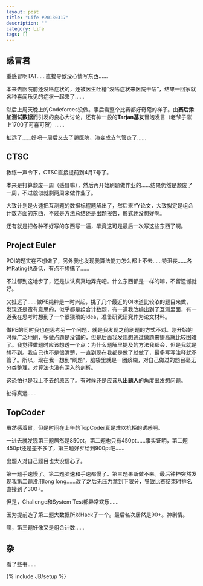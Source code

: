 ```yaml
---
layout: post
title: "Life #20130317"
description: ""
category: Life 
tags: []
---
```


## 感冒君
重感冒啊TAT……直接导致没心情写东西……

本来去医院前还没啥症状的，还被医生吐槽“没啥症状来医院干啥”，结果一回家就各种喜闻乐见的症状一起来了……

然后上周天晚上的Codeforces没做。事后看整个比赛都好奇葩的样子。由**赛后添加测试数据**而引发的良心大讨论，还有神一般的**Tarjan基友**冒泡发言（老爷子涨上1700了可喜可贺）……

扯远了……好吧一周后又去了趟医院，演变成支气管炎了……

## CTSC
教练一声令下，CTSC直接提前到4月7号了。

本来是打算颓废一周（感冒嘛），然后再开始刷题做作业的……结果仍然是颓废了一周，不过貌似就剩两周来做作业了。

大致计划是火速把互测题的数据标程题解出了，然后来YY论文，大致拟定是组合计数方面的东西，不过是方法总结还是出题报告，形式还没想好啊。

还有就是把各种不好写的东西写一遍，毕竟这可是最后一次写这些东西了啊。

## Project Euler
POI的题实在不想做了，另外我也发现我算法能力怎么都上不去……特沮丧……各种Rating也奇低，有点不想搞了……

不过都到这地步了，还是认认真真地弄完吧。什么东西都是一样的嘛，不留遗憾就好。

又扯远了……做PE纯粹是一时兴起，挑了几个最近的OI味道比较浓的题目来做，发现还是蛮有意思的，似乎都是组合计数题，有一道我改编出到了互测里面，有一道我在思考时想到了一个很猥琐的idea，准备研究研究作为论文材料。

做PE的同时我也在思考另一个问题，就是我发现之前刷题的方式不对。刚开始的时候广泛地刷，多做点题是没错的，但是后面我发现想通过做题来提高就比较困难了。我觉得做题时应该想透一个点：为什么题解里提及的方法我都会，但是我就是想不到。我自己也不是很清楚，一直到现在我都是做了就做了，最多写写注释就不管了。所以，现在我一想到“刷题”，脑袋里就是一团浆糊，对自己做过的题目毫无分类整理，对算法也没有深入的剖析。

这恐怕也是我上不去的原因了。有时候还是应该从**出题人**的角度出发想问题。

扯得真远……

## TopCoder
虽然感着冒，但是时间在上午的TopCoder真是难以抗拒的诱惑啊。

一进去就发现第三题居然是850pt，第二题也只有450pt……事实证明，第二题450pt还是差不多了，第三题好歹给到900pt吧……

出题人对自己题目也太没信心了。

第一题手速慢了。第二题脑速和手速都慢了。第三题果断做不来。最后钟神突然发现我第二题没用long long……改了之后无压力拿到下限分，导致比赛结束时排名直接到了300+。

但是，Challenge和System Test都异常欢乐……

因为提前造了第二题大数据所以Hack了一个。最后名次居然是90+。神剧情。

嘛，第三题好像又是组合计数……

## 杂
看了些书……

{% include JB/setup %}
